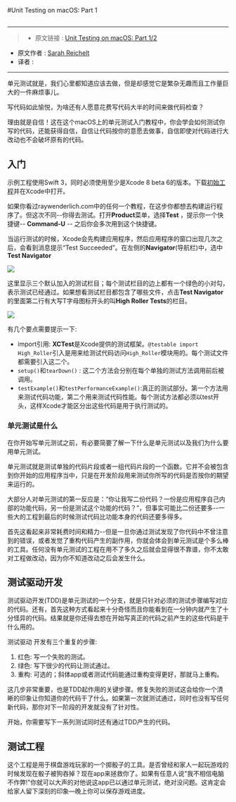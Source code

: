 #Unit Testing on macOS: Part 1
##

***

>* 原文链接 : [Unit Testing on macOS: Part 1/2](https://www.raywenderlich.com/141405/unit-testing-macos-part-12)
* 原文作者 : [Sarah Reichelt](https://www.raywenderlich.com/u/sarah)
* 译者 : []()

***


单元测试就是，我们心里都知道应该去做，但是却感觉它是繁杂无趣而且工作量巨大的一件麻烦事儿。

写代码如此愉悦，为啥还有人愿意花费写代码大半的时间来做代码检查？

理由就是自信！这在这个macOS上的单元测试入门教程中，你会学会如何测试你写的代码，还能获得自信，自信让代码按你的意愿去做事，自信即使对代码进行大改动也不会破坏原有的代码。

## 入门

示例工程使用Swift 3，同时必须使用至少是Xcode 8 beta 6的版本。下载[初始工程](https://cdn5.raywenderlich.com/wp-content/uploads/2016/08/HighRoller-starter.zip)并在Xcode中打开。

如果你看过raywenderlich.com中的任何一个教程，在这步你都想去构建运行程序了。但这次不同--你得去测试。打开**Product**菜单，选择**Test** ，提示你一个快捷键-- **Command-U** -- 之后你会多次用到这个快捷键。


当运行测试的时候，Xcode会先构建应用程序，然后应用程序的窗口出现几次之后，会看到消息提示“Test Succeeded”。在左侧的**Navigator**(导航栏)中，选中**Test Navigator**

![](https://cdn4.raywenderlich.com/wp-content/uploads/2016/08/TestNavigator2.png)


这里显示三个默认加入的测试栏目；每个测试栏目的边上都有一个绿色的小对勾，表示测试已经通过。如果想看测试栏目都包含了哪些文件，点击**Test Navigator**的里面第二行有大写T字母图标开头的叫**High Roller Tests**的栏目。

![](https://cdn1.raywenderlich.com/wp-content/uploads/2016/08/DefaultTests3.png)

有几个要点需要提示一下:

- import引用: **XCTest**是Xcode提供的测试框架。`@testable import High_Roller`引入是用来给测试代码访问`High_Roller`模块用的。每个测试文件都需要引入这二个。
- `setup()`和`tearDown()` : 这二个方法会分别在每个单独的测试方法调用前后被调用。
- `testExample()`和`testPerformanceExample()`:真正的测试部分。第一个方法用来测试代码功能，第二个用来测试代码性能。每个测试方法都必须以test开头，这样Xcode才能区分出这些代码是用于执行测试的。

### 单元测试是什么

在你开始写单元测试之前，有必要简要了解一下什么是单元测试以及我们为什么要用单元测试。

单元测试就是测试单独的代码片段或者一组代码片段的一个函数。它并不会被包含到你开始的应用程序当中，只是在开发阶段用来测试你所写的代码是否按你的期望来运行的。

大部分人对单元测试的第一反应是：“你让我写二份代码？一份是应用程序自己内部的功能代码，另一份是测试这个功能的代码？”，但事实可能比二份还要多--一些大的工程到最后的时候测试代码比功能本身的代码还要多得多。

首先这看起来非常耗费时间和精力--但是一旦你通过测试发现了你代码中不曾注意到的错误，或者发觉了重构代码产生的副作用，你就会体会到单元测试是个多么棒的工具。任何没有单元测试的工程在用不了多久之后就会显得很不靠谱，你不太敢对工程做改动，因为你不知道改动之后会发生什么。

## 测试驱动开发

测试驱动开发(TDD)是单元测试的一个分支，就是只针对必须的测试步骤编写对应的代码。还有，首先这种方式看起来十分奇怪而且你能看到在一分钟内就产生了十分怪异的代码。结果就是你还得去想在开始写真正的代码之前产生的这些代码是干什么用的。

测试驱动 开发有三个重复的步骤:

1. 红色: 写一个失败的测试。
2. 绿色: 写下很少的代码让测试通过。
3. 重构: 可选的；斜体app或者测试代码能通过重构变得更好，那就马上重构。

这几步非常重要，也是TDD起作用的关键步骤。修复失败的测试这会给你一个清晰的印象让你知道你的代码干了什么。如果第一次就测试通过，同时也没有写任何新代码，那你对下一阶段的开发就没有了针对性。

开始，你需要写下一系列测试同时还有通过TDD产生的代码。

## 测试工程

这个工程是用于棋盘游戏玩家的一个掷骰子的工具。是否曾经和家人一起玩游戏的时候发现在骰子被狗吞掉？现在app来拯救你了。如果有任意人说"我不相信电脑不作弊!"你就可以大声的对他说这app已以通过单元测试，绝对没问题。这肯定会给家人留下深刻的印象—晚上你可以保存游戏进度。













